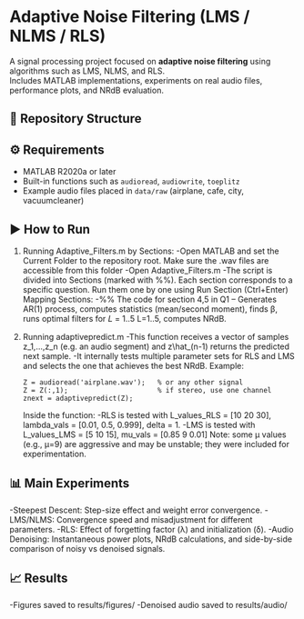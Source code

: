 # Adaptive Noise Filtering (LMS / NLMS / RLS)

A signal processing project focused on **adaptive noise filtering** using algorithms such as LMS, NLMS, and RLS.  
Includes MATLAB implementations, experiments on real audio files, performance plots, and NRdB evaluation.

## 📂 Repository Structure


## ⚙️ Requirements
- MATLAB R2020a or later  
- Built-in functions such as `audioread`, `audiowrite`, `toeplitz`  
- Example audio files placed in `data/raw` (airplane, cafe, city, vacuumcleaner)

## ▶️ How to Run
1) Running Adaptive_Filters.m by Sections:
   -Open MATLAB and set the Current Folder to the repository root. Make sure the .wav files are accessible from this folder
   -Open Adaptive_Filters.m
   -The script is divided into Sections (marked with %%). Each section corresponds to a specific question. Run them one by one using Run Section (Ctrl+Enter)
Mapping Sections:
-%% The code for section 4,5 in Q1 – Generates AR(1) process, computes statistics (mean/second moment), finds β, runs optimal filters for 
𝐿
=
1..5
L=1..5, computes NRdB.
2) Running adaptivepredict.m
   -This function receives a vector of samples z_1,...,z_n (e.g. an audio segment) and z\hat_(n-1) returns the predicted next sample.
   -It internally tests multiple parameter sets for RLS and LMS and selects the one that achieves the best NRdB.
   Example:

   ```
   Z = audioread('airplane.wav');   % or any other signal
   Z = Z(:,1);                      % if stereo, use one channel
   znext = adaptivepredict(Z);
   ```


   Inside the function:
   -RLS is tested with L_values_RLS = [10 20 30], lambda_vals = [0.01, 0.5, 0.999], delta = 1.
   -LMS is tested with L_values_LMS = [5 10 15], mu_vals = [0.85 9 0.01]
   Note: some μ values (e.g., μ=9) are aggressive and may be unstable; they were included for experimentation.


## 📊 Main Experiments

-Steepest Descent: Step-size effect and weight error convergence.
-LMS/NLMS: Convergence speed and misadjustment for different parameters.
-RLS: Effect of forgetting factor (λ) and initialization (δ).
-Audio Denoising: Instantaneous power plots, NRdB calculations, and side-by-side comparison of noisy vs denoised signals.

## 📈 Results
-Figures saved to results/figures/
-Denoised audio saved to results/audio/
   

